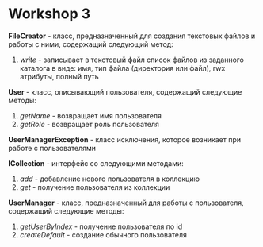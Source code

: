 # Workshop 3
**FileCreator** - класс, предназначенный для создания текстовых файлов и работы с ними, содержащий следующий метод:
1. *write* - записывает в текстовый файл список файлов из заданного каталога в виде: имя, тип файла (директория или файл), rwx атрибуты, полный путь

**User** - класс, описывающий пользователя, содержащий следующие методы:
1. *getName* - возвращает имя пользователя
2. *getRole* - возвращает роль пользователя

**UserManagerException** - класс исключения, которое возникает при работе с пользователями

**ICollection** - интерфейс со следующими методами:
1. *add* - добавление нового пользователя в коллекцию
2. *get* - получение пользователя из коллекции

**UserManager** - класс, предназначенный для работы с пользователя, содержащий следующие методы:
1. *getUserByIndex* - получение пользователя по id
2. *createDefault* - создание обычного пользователя